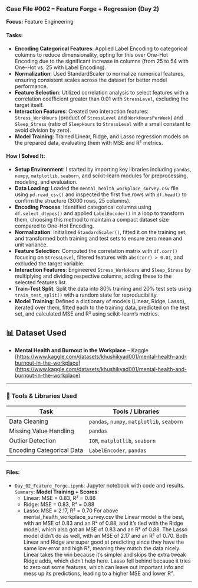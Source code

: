 ### Case File #002 – Feature Forge + Regression (Day 2)
**Focus:** Feature Engineering

#### Tasks:
- **Encoding Categorical Features**: Applied Label Encoding to categorical columns to reduce dimensionality, opting for this over One-Hot Encoding due to the significant increase in columns (from 25 to 54 with One-Hot vs. 25 with Label Encoding).
- **Normalization**: Used StandardScaler to normalize numerical features, ensuring consistent scales across the dataset for better model performance.
- **Feature Selection**: Utilized correlation analysis to select features with a correlation coefficient greater than 0.01 with `StressLevel`, excluding the target itself.
- **Interaction Features**: Created two interaction features: `Stress_WorkHours` (product of `StressLevel` and `WorkHoursPerWeek`) and `Sleep_Stress` (ratio of `SleepHours` to `StressLevel` with a small constant to avoid division by zero).
- **Model Training**: Trained Linear, Ridge, and Lasso regression models on the prepared data, evaluating them with MSE and R² metrics.


#### How I Solved It:
- **Setup Environment**: I started by importing key libraries including `pandas`, `numpy`, `matplotlib`, `seaborn`, and scikit-learn modules for preprocessing, modeling, and evaluation.
- **Data Loading**: Loaded the `mental_health_workplace_survey.csv` file using `pd.read_csv()` and inspected the first five rows with `df.head()` to confirm the structure (3000 rows, 25 columns).
- **Encoding Process**: Identified categorical columns using `df.select_dtypes()` and applied `LabelEncoder()` in a loop to transform them, choosing this method to maintain a compact dataset size compared to One-Hot Encoding.
- **Normalization**: Initialized `StandardScaler()`, fitted it on the training set, and transformed both training and test sets to ensure zero mean and unit variance.
- **Feature Selection**: Computed the correlation matrix with `df.corr()` focusing on `StressLevel`, filtered features with `abs(corr) > 0.01`, and excluded the target variable.
- **Interaction Features**: Engineered `Stress_WorkHours` and `Sleep_Stress` by multiplying and dividing respective columns, adding these to the selected features list.
- **Train-Test Split**: Split the data into 80% training and 20% test sets using `train_test_split()` with a random state for reproducibility.
- **Model Training**: Defined a dictionary of models (Linear, Ridge, Lasso), iterated over them, fitted each to the training data, predicted on the test set, and calculated MSE and R² using scikit-learn’s metrics.

## 📊 Dataset Used

- **Mental Health and Burnout in the Workplace** – Kaggle  
  [https://www.kaggle.com/datasets/khushikyad001/mental-health-and-burnout-in-the-workplace](https://www.kaggle.com/datasets/khushikyad001/mental-health-and-burnout-in-the-workplace)

---
### 🧰 Tools & Libraries Used

| Task                     | Tools / Libraries                          |
|--------------------------|--------------------------------------------|
| Data Cleaning            | `pandas`, `numpy`, `matplotlib`, `seaborn` |
| Missing Value Handling   | `pandas`                                   |
| Outlier Detection        | `IQR`, `matplotlib`, `seaborn`             |
| Encoding Categorical Data| `LabelEncoder`, `pandas`                   |
---

#### Files:
- `Day_02_Feature_Forge.ipynb`: Jupyter notebook with code and results.
 `Summary`: **Model Training + Scores**:
  - Linear: MSE = 0.83, R² = 0.88
  - Ridge: MSE = 0.83, R² = 0.88
  - Lasso: MSE = 2.17, R² = 0.70
For above mental_health_workplace_survey.csv the Linear model is the best, with an MSE of 0.83 and an R² of 0.88, and it’s tied with the Ridge model, which also got an MSE of 0.83 and an R² of 0.88. The Lasso model didn’t do as well, with an MSE of 2.17 and an R² of 0.70. Both Linear and Ridge are super good at predicting since they have the same low error and high R², meaning they match the data nicely. Linear takes the win because it’s simpler and skips the extra tweak Ridge adds, which didn’t help here. Lasso fell behind because it tries to zero out some features, which can leave out important info and mess up its predictions, leading to a higher MSE and lower R².

---
